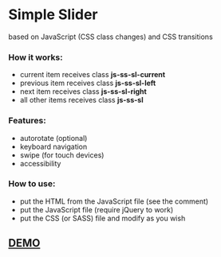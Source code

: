 # Simple Slider
based on JavaScript (CSS class changes) and CSS transitions

### How it works:
* current item receives class **js-ss-sl-current**
* previous item receives class **js-ss-sl-left**
* next item receives class **js-ss-sl-right**
* all other items receives class **js-ss-sl**

### Features:
* autorotate (optional)
* keyboard navigation
* swipe (for touch devices)
* accessibility

### How to use:
* put the HTML from the JavaScript file (see the comment)
* put the JavaScript file (require jQuery to work)
* put the CSS (or SASS) file and modify as you wish

## [DEMO](https://orlinbox.github.io/simple-slider/)